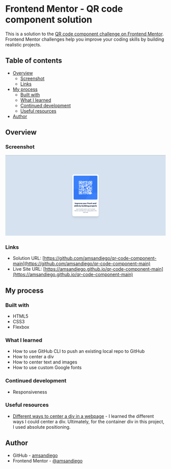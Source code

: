 # Frontend Mentor - QR code component solution

This is a solution to the [QR code component challenge on Frontend Mentor](https://www.frontendmentor.io/challenges/qr-code-component-iux_sIO_H). Frontend Mentor challenges help you improve your coding skills by building realistic projects.

## Table of contents

- [Overview](#overview)
  - [Screenshot](#screenshot)
  - [Links](#links)
- [My process](#my-process)
  - [Built with](#built-with)
  - [What I learned](#what-i-learned)
  - [Continued development](#continued-development)
  - [Useful resources](#useful-resources)
- [Author](#author)

## Overview

### Screenshot

![](./screenshot.png)

### Links

- Solution URL: [https://github.com/amsandiego/qr-code-component-main](https://github.com/amsandiego/qr-code-component-main)
- Live Site URL: [https://amsandiego.github.io/qr-code-component-main](https://amsandiego.github.io/qr-code-component-main)

## My process

### Built with

- HTML5
- CSS3
- Flexbox

### What I learned

- How to use GitHub CLI to push an existing local repo to GitHub
- How to center a div
- How to center text and images
- How to use custom Google fonts

### Continued development

- Responsiveness

### Useful resources

- [Different ways to center a div in a webpage](https://dev.to/abthakur/different-ways-to-center-a-div-in-a-webpage-5enn) - I learned the different ways I could center a div. Ultimately, for the container div in this project, I used absolute positioning.

## Author

- GitHub - [amsandiego](https://github.com/amsandiego)
- Frontend Mentor - [@amsandiego](https://www.frontendmentor.io/profile/amsandiego)
